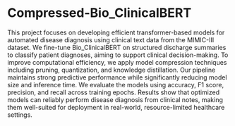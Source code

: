 # Compressed-Bio_ClinicalBERT

This project focuses on developing efficient transformer-based models for automated disease diagnosis using clinical text data from the MIMIC-III dataset. 
We fine-tune Bio_ClinicalBERT on structured discharge summaries to classify patient diagnoses, aiming to support clinical decision-making. 
To improve computational efficiency, we apply model compression techniques including pruning, quantization, and knowledge distillation.
Our pipeline maintains strong predictive performance while significantly reducing model size and inference time. 
We evaluate the models using accuracy, F1 score, precision, and recall across training epochs. 
Results show that optimized models can reliably perform disease diagnosis from clinical notes,
making them well-suited for deployment in real-world, resource-limited healthcare settings.

